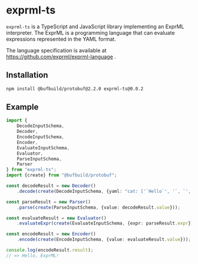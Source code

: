 # exprml-ts

`exprml-ts` is a TypeScript and JavaScript library implementing an ExprML interpreter.
The ExprML is a programming language that can evaluate expressions represented in the YAML format.

The language specification is available at https://github.com/exprml/exprml-language .

## Installation

```bash
npm install @bufbuild/protobuf@2.2.0 exprml-ts@0.0.2
```

## Example

```ts
import {
    DecodeInputSchema,
    Decoder,
    EncodeInputSchema,
    Encoder,
    EvaluateInputSchema,
    Evaluator,
    ParseInputSchema,
    Parser
} from "exprml-ts";
import {create} from "@bufbuild/protobuf";

const decodeResult = new Decoder()
    .decode(create(DecodeInputSchema, {yaml: "cat: ['`Hello`', '`, `', '`ExprML`', '`!`']"}));

const parseResult = new Parser()
    .parse(create(ParseInputSchema, {value: decodeResult.value}));

const evaluateResult = new Evaluator()
    .evaluateExpr(create(EvaluateInputSchema, {expr: parseResult.expr}));

const encodeResult = new Encoder()
    .encode(create(EncodeInputSchema, {value: evaluateResult.value}));

console.log(encodeResult.result);
// => Hello, ExprML!
```

